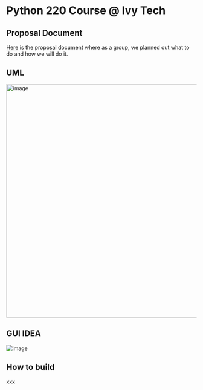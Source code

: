 # Python 220 Course @ Ivy Tech 

## Proposal Document
[Here](https://docs.google.com/document/d/1dRuHTSSJP64wOZ3SuiZQguSEDkl_SYuH_Wh7K3Lpd8A/edit?usp=sharing) is the proposal document where as a group, we planned out what to do and how we will do it. 
## UML
<img width="617" alt="image" src="https://github.com/user-attachments/assets/bf71f662-c37b-4b21-bc34-726abcd11c20">

## GUI IDEA
![image](https://github.com/user-attachments/assets/5a061137-0bd0-4e58-93be-f95f13dcb6b9)

## How to build
xxx

